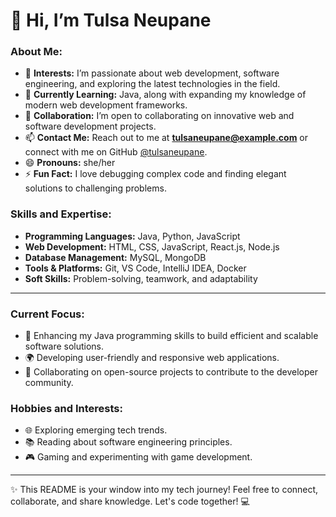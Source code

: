 # 👋 Hi, I’m Tulsa Neupane  

### About Me:  
- 👀 **Interests:** I’m passionate about web development, software engineering, and exploring the latest technologies in the field.  
- 🌱 **Currently Learning:** Java, along with expanding my knowledge of modern web development frameworks.  
- 💞️ **Collaboration:** I’m open to collaborating on innovative web and software development projects.  
- 📫 **Contact Me:** Reach out to me at **[tulsaneupane@example.com](mailto:tulsaneupane@example.com)** or connect with me on GitHub [@tulsaneupane](https://github.com/tulsaneupane).  
- 😄 **Pronouns:** she/her  
- ⚡ **Fun Fact:** I love debugging complex code and finding elegant solutions to challenging problems.  

### Skills and Expertise:  
- **Programming Languages:** Java, Python, JavaScript  
- **Web Development:** HTML, CSS, JavaScript, React.js, Node.js  
- **Database Management:** MySQL, MongoDB  
- **Tools & Platforms:** Git, VS Code, IntelliJ IDEA, Docker  
- **Soft Skills:** Problem-solving, teamwork, and adaptability  

---

### Current Focus:  
- 🌟 Enhancing my Java programming skills to build efficient and scalable software solutions.  
- 🌍 Developing user-friendly and responsive web applications.  
- 🤝 Collaborating on open-source projects to contribute to the developer community.  

### Hobbies and Interests:  
- 🌐 Exploring emerging tech trends.  
- 📚 Reading about software engineering principles.  
- 🎮 Gaming and experimenting with game development.  

---

✨ This README is your window into my tech journey! Feel free to connect, collaborate, and share knowledge. Let's code together! 💻  
